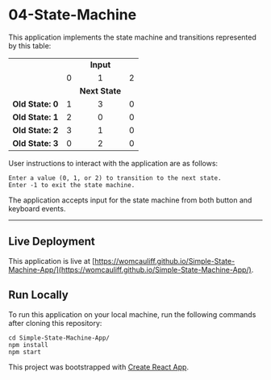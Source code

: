 # 04-State-Machine

This application implements the state machine and transitions represented by this table:

|  	|  	|  	|  	|
|--------------	|:-:	|:----------:	|:-:	|
|  	|  	|  	**Input**  	|  	
|  	| 0 	| 1 	| 2 	|
|  	|  	| **Next State** 	|  	|
| **Old State: 0** 	| 1 	| 3 	| 0 	|
| **Old State: 1** 	| 2 	| 0 	| 0 	|
| **Old State: 2** 	| 3 	| 1 	| 0 	|
| **Old State: 3** 	| 0 	| 2 	| 0 	|

User instructions to interact with the application are as follows:
```
Enter a value (0, 1, or 2) to transition to the next state.
Enter -1 to exit the state machine.
```

The application accepts input for the state machine from both button and keyboard events. 

----

## Live Deployment

This application is live at [https://womcauliff.github.io/Simple-State-Machine-App/](https://womcauliff.github.io/Simple-State-Machine-App/).

## Run Locally

To run this application on your local machine, run the following commands after cloning this repository:
```
cd Simple-State-Machine-App/
npm install
npm start
```

This project was bootstrapped with [Create React App](https://github.com/facebookincubator/create-react-app).
